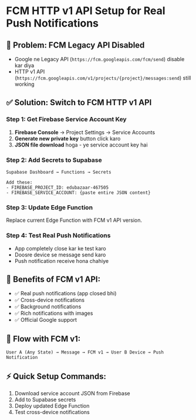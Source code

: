 # FCM HTTP v1 API Setup for Real Push Notifications

## 🚨 Problem: FCM Legacy API Disabled
- Google ne Legacy API (`https://fcm.googleapis.com/fcm/send`) disable kar diya
- HTTP v1 API (`https://fcm.googleapis.com/v1/projects/{project}/messages:send`) still working

## ✅ Solution: Switch to FCM HTTP v1 API

### Step 1: Get Firebase Service Account Key
1. **Firebase Console** → Project Settings → Service Accounts
2. **Generate new private key** button click karo
3. **JSON file download** hoga - ye service account key hai

### Step 2: Add Secrets to Supabase
```
Supabase Dashboard → Functions → Secrets

Add these:
- FIREBASE_PROJECT_ID: edubazaar-467505
- FIREBASE_SERVICE_ACCOUNT: {paste entire JSON content}
```

### Step 3: Update Edge Function
Replace current Edge Function with FCM v1 API version.

### Step 4: Test Real Push Notifications
- App completely close kar ke test karo
- Doosre device se message send karo
- Push notification receive hona chahiye

## 🎯 Benefits of FCM v1 API:
- ✅ Real push notifications (app closed bhi)
- ✅ Cross-device notifications  
- ✅ Background notifications
- ✅ Rich notifications with images
- ✅ Official Google support

## 📱 Flow with FCM v1:
```
User A (Any State) → Message → FCM v1 → User B Device → Push Notification
```

## ⚡ Quick Setup Commands:
1. Download service account JSON from Firebase
2. Add to Supabase secrets
3. Deploy updated Edge Function
4. Test cross-device notifications 